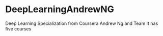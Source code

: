 # DeepLearningAndrewNG
Deep Learning Specialization from Coursera Andrew Ng and Team
It has five courses
